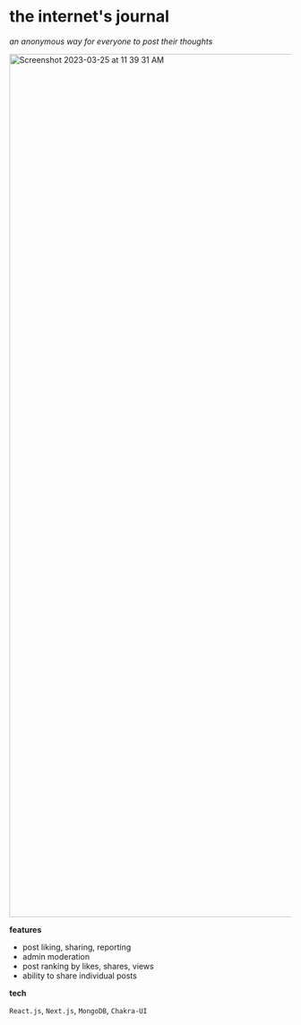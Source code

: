 # the internet's journal
*an anonymous way for everyone to post their thoughts*

<img width="1540" alt="Screenshot 2023-03-25 at 11 39 31 AM" src="https://user-images.githubusercontent.com/62436772/227727261-1f0ffe4d-7773-4097-bc85-1b0593c497b9.png">

**features**

- post liking, sharing, reporting
- admin moderation
- post ranking by likes, shares, views
- ability to share individual posts


**tech**

`React.js`, `Next.js`, `MongoDB`, `Chakra-UI`
